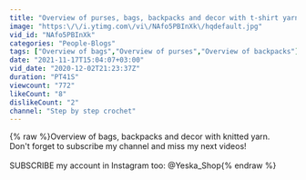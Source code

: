 ```yaml
---
title: "Overview of purses, bags, backpacks and decor with t-shirt yarn"
image: "https:\/\/i.ytimg.com\/vi\/NAfo5PBInXk\/hqdefault.jpg"
vid_id: "NAfo5PBInXk"
categories: "People-Blogs"
tags: ["Overview of bags","Overview of purses","Overview of backpacks"]
date: "2021-11-17T15:04:07+03:00"
vid_date: "2020-12-02T21:23:37Z"
duration: "PT41S"
viewcount: "772"
likeCount: "8"
dislikeCount: "2"
channel: "Step by step crochet"
---
```

{% raw %}Overview of bags, backpacks and decor with knitted yarn.<br />Don't forget to subscribe my channel and miss my next videos!<br /><br />SUBSCRIBE my account in Instagram too: @Yeska_Shop{% endraw %}
